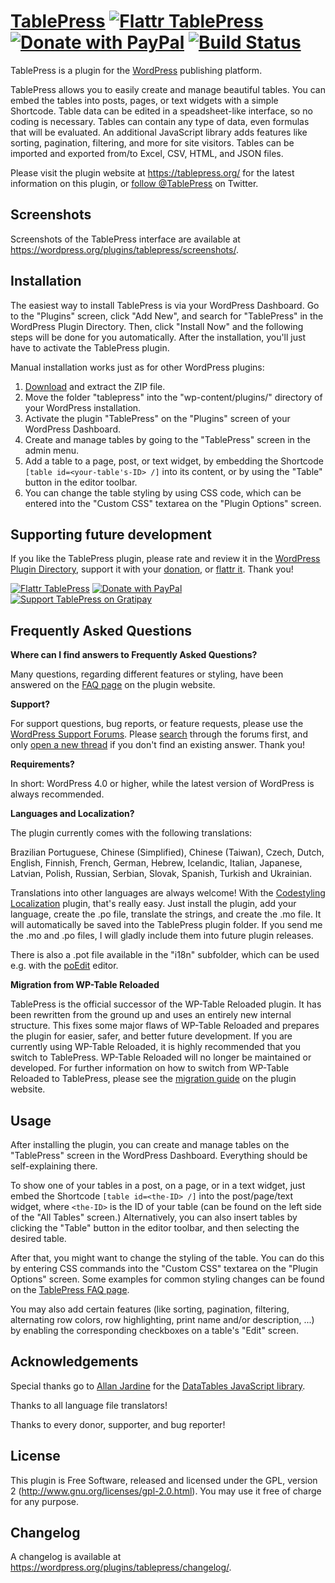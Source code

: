 # [TablePress](https://tablepress.org/) [![Flattr TablePress](http://api.flattr.com/button/flattr-badge-large.png)](http://flattr.com/thing/783658/TablePress) [![Donate with PayPal](https://www.paypal.com/en_US/i/btn/btn_donate_SM.gif)](https://www.paypal.com/cgi-bin/webscr?cmd=_s-xclick&hosted_button_id=5XDSNLGYWMVV2) [![Build Status](https://travis-ci.org/TobiasBg/TablePress.png)](https://travis-ci.org/TobiasBg/TablePress)

TablePress is a plugin for the [WordPress](https://wordpress.org/) publishing platform.

TablePress allows you to easily create and manage beautiful tables. You can embed the tables into posts, pages, or text widgets with a simple Shortcode. Table data can be edited in a speadsheet-like interface, so no coding is necessary. Tables can contain any type of data, even formulas that will be evaluated. An additional JavaScript library adds features like sorting, pagination, filtering, and more for site visitors. Tables can be imported and exported from/to Excel, CSV, HTML, and JSON files.

Please visit the plugin website at https://tablepress.org/ for the latest information on this plugin, or [follow @TablePress](https://twitter.com/TablePress) on Twitter.

## Screenshots

Screenshots of the TablePress interface are available at https://wordpress.org/plugins/tablepress/screenshots/.

## Installation

The easiest way to install TablePress is via your WordPress Dashboard. Go to the "Plugins" screen, click "Add New", and search for "TablePress" in the WordPress Plugin Directory. Then, click "Install Now" and the following steps will be done for you automatically. After the installation, you'll just have to activate the TablePress plugin.

Manual installation works just as for other WordPress plugins:

1. [Download](https://downloads.wordpress.org/plugin/tablepress.latest-stable.zip) and extract the ZIP file.
1. Move the folder "tablepress" into the "wp-content/plugins/" directory of your WordPress installation.
1. Activate the plugin "TablePress" on the "Plugins" screen of your WordPress Dashboard.
1. Create and manage tables by going to the "TablePress" screen in the admin menu.
1. Add a table to a page, post, or text widget, by embedding the Shortcode `[table id=<your-table's-ID> /]` into its content, or by using the "Table" button in the editor toolbar.
1. You can change the table styling by using CSS code, which can be entered into the "Custom CSS" textarea on the "Plugin Options" screen.

## Supporting future development

If you like the TablePress plugin, please rate and review it in the [WordPress Plugin Directory](https://wordpress.org/support/view/plugin-reviews/tablepress), support it with your [donation](https://tablepress.org/donate/), or [flattr it](https://flattr.com/thing/783658/TablePress). Thank you!

[![Flattr TablePress](http://api.flattr.com/button/button-static-50x60.png)](http://flattr.com/thing/783658/TablePress) [![Donate with PayPal](https://www.paypal.com/en_US/i/btn/x-click-but04.gif)](https://www.paypal.com/cgi-bin/webscr?cmd=_s-xclick&hosted_button_id=5XDSNLGYWMVV2) [![Support TablePress on Gratipay](https://assets.gratipay.com/-/gratipay.png)](https://gratipay.com/TobiasBg/)

## Frequently Asked Questions

**Where can I find answers to Frequently Asked Questions?**

Many questions, regarding different features or styling, have been answered on the [FAQ page](https://tablepress.org/faq/) on the plugin website.

**Support?**

For support questions, bug reports, or feature requests, please use the [WordPress Support Forums](https://wordpress.org/support/plugin/tablepress). Please [search](https://wordpress.org/support/) through the forums first, and only [open a new thread](https://wordpress.org/support/plugin/tablepress) if you don't find an existing answer. Thank you!

**Requirements?**

In short: WordPress 4.0 or higher, while the latest version of WordPress is always recommended.

**Languages and Localization?**

The plugin currently comes with the following translations:

Brazilian Portuguese, Chinese (Simplified), Chinese (Taiwan), Czech, Dutch, English, Finnish, French, German, Hebrew, Icelandic, Italian, Japanese, Latvian, Polish, Russian, Serbian, Slovak, Spanish, Turkish and Ukrainian.

Translations into other languages are always welcome! With the [Codestyling Localization](https://wordpress.org/plugins/codestyling-localization/) plugin, that's really easy. Just install the plugin, add your language, create the .po file, translate the strings, and create the .mo file. It will automatically be saved into the TablePress plugin folder. If you send me the .mo and .po files, I will gladly include them into future plugin releases.

There is also a .pot file available in the "i18n" subfolder, which can be used e.g. with the [poEdit](http://www.poedit.net/) editor.

**Migration from WP-Table Reloaded**

TablePress is the official successor of the WP-Table Reloaded plugin. It has been rewritten from the ground up and uses an entirely new internal structure. This fixes some major flaws of WP-Table Reloaded and prepares the plugin for easier, safer, and better future development.
If you are currently using WP-Table Reloaded, it is highly recommended that you switch to TablePress. WP-Table Reloaded will no longer be maintained or developed. For further information on how to switch from WP-Table Reloaded to TablePress, please see the [migration guide](https://tablepress.org/migration-from-wp-table-reloaded/) on the plugin website.

## Usage

After installing the plugin, you can create and manage tables on the "TablePress" screen in the WordPress Dashboard.
Everything should be self-explaining there.

To show one of your tables in a post, on a page, or in a text widget, just embed the Shortcode `[table id=<the-ID> /]` into the post/page/text widget, where `<the-ID>` is the ID of your table (can be found on the left side of the "All Tables" screen.)
Alternatively, you can also insert tables by clicking the "Table" button in the editor toolbar, and then selecting the desired table.

After that, you might want to change the styling of the table. You can do this by entering CSS commands into the "Custom CSS" textarea on the "Plugin Options" screen. Some examples for common styling changes can be found on the [TablePress FAQ page](https://tablepress.org/faq/).

You may also add certain features (like sorting, pagination, filtering, alternating row colors, row highlighting, print name and/or description, ...) by enabling the corresponding checkboxes on a table's "Edit" screen.

## Acknowledgements

Special thanks go to [Allan Jardine](http://www.sprymedia.co.uk/) for the [DataTables JavaScript library](http://www.datatables.net/).

Thanks to all language file translators!

Thanks to every donor, supporter, and bug reporter!

## License

This plugin is Free Software, released and licensed under the GPL, version 2 (http://www.gnu.org/licenses/gpl-2.0.html).
You may use it free of charge for any purpose.

## Changelog

A changelog is available at https://wordpress.org/plugins/tablepress/changelog/.

